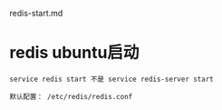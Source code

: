 redis-start.md

# redis ubuntu启动
```
service redis start 不是 service redis-server start

默认配置： /etc/redis/redis.conf

```
 